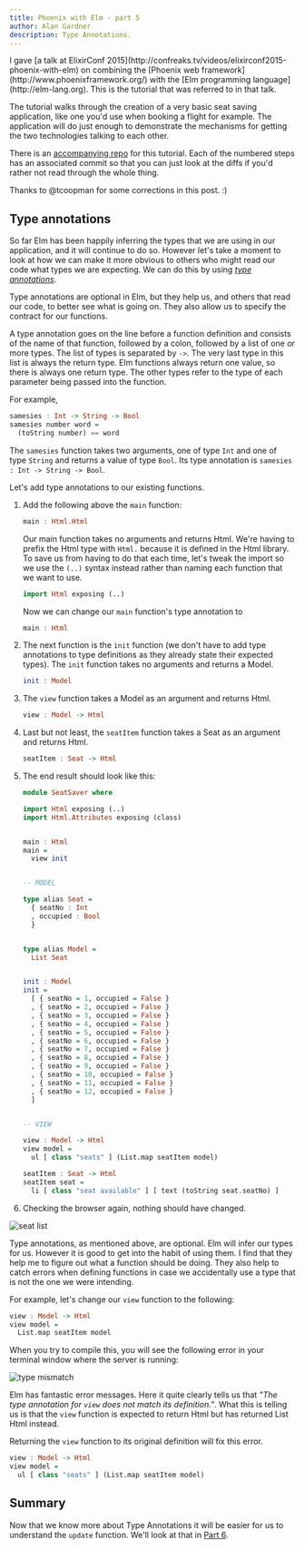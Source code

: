 ```yaml
---
title: Phoenix with Elm - part 5
author: Alan Gardner
description: Type Annotations.
---
```


<section class="callout">
  I gave [a talk at ElixirConf 2015](http://confreaks.tv/videos/elixirconf2015-phoenix-with-elm) on combining the [Phoenix web framework](http://www.phoenixframework.org/) with the [Elm programming language](http://elm-lang.org). This is the tutorial that was referred to in that talk.

  The tutorial walks through the creation of a very basic seat saving application, like one you'd use when booking a flight for example. The application will do just enough to demonstrate the mechanisms for getting the two technologies talking to each other.

  There is an [accompanying repo](https://github.com/CultivateHQ/seat_saver) for this tutorial. Each of the numbered steps has an associated commit so that you can just look at the diffs if you'd rather not read through the whole thing.
</section>

<section class="callout">
  Thanks to @tcoopman for some corrections in this post. :)
</section>

## Type annotations

So far Elm has been happily inferring the types that we are using in our application, and it will continue to do so. However let's take a moment to look at how we can make it more obvious to others who might read our code what types we are expecting. We can do this by using [*type annotations*](http://elm-lang.org/docs/syntax#type-annotations).

Type annotations are optional in Elm, but they help us, and others that read our code, to better see what is going on. They also allow us to specify the contract for our functions.

A type annotation goes on the line before a function definition and consists of the name of that function, followed by a colon, followed by a list of one or more types. The list of types is separated by `->`. The very last type in this list is always the return type. Elm functions always return one value, so there is always one return type. The other types refer to the type of each parameter being passed into the function.

For example,

```haskell
samesies : Int -> String -> Bool
samesies number word =
  (toString number) == word
```

The `samesies` function takes two arguments, one of type `Int` and one of type `String` and returns a value of type `Bool`. Its type annotation is
`samesies : Int -> String -> Bool`.

Let's add type annotations to our existing functions.

1. Add the following above the `main` function:

    ```haskell
    main : Html.Html
    ```

    Our main function takes no arguments and returns Html. We're having to prefix the Html type with `Html.` because it is defined in the Html library. To save us from having to do that each time, let's tweak the import so we use the `(..)` syntax instead rather than naming each function that we want to use.

    ```haskell
    import Html exposing (..)
    ```

    Now we can change our `main` function's type annotation to

    ```haskell
    main : Html
    ```

2. The next function is the `init` function (we don't have to add type annotations to type definitions as they already state their expected types). The `init` function takes no arguments and returns a Model.

    ```haskell
    init : Model
    ```

3. The `view` function takes a Model as an argument and returns Html.

    ```haskell
    view : Model -> Html
    ```

4. Last but not least, the `seatItem` function takes a Seat as an argument and returns Html.

    ```haskell
    seatItem : Seat -> Html
    ```

5. The end result should look like this:

    ```haskell
    module SeatSaver where

    import Html exposing (..)
    import Html.Attributes exposing (class)


    main : Html
    main =
      view init


    -- MODEL

    type alias Seat =
      { seatNo : Int
      , occupied : Bool
      }


    type alias Model =
      List Seat


    init : Model
    init =
      [ { seatNo = 1, occupied = False }
      , { seatNo = 2, occupied = False }
      , { seatNo = 3, occupied = False }
      , { seatNo = 4, occupied = False }
      , { seatNo = 5, occupied = False }
      , { seatNo = 6, occupied = False }
      , { seatNo = 7, occupied = False }
      , { seatNo = 8, occupied = False }
      , { seatNo = 9, occupied = False }
      , { seatNo = 10, occupied = False }
      , { seatNo = 11, occupied = False }
      , { seatNo = 12, occupied = False }
      ]


    -- VIEW

    view : Model -> Html
    view model =
      ul [ class "seats" ] (List.map seatItem model)

    seatItem : Seat -> Html
    seatItem seat =
      li [ class "seat available" ] [ text (toString seat.seatNo) ]
    ```

6. Checking the browser again, nothing should have changed.

  ![seat list](/images/phoenix-elm/8.png)

Type annotations, as mentioned above, are optional. Elm will infer our types for us. However it is good to get into the habit of using them. I find that they help me to figure out what a function should be doing. They also help to catch errors when defining functions in case we accidentally use a type that is not the one we were intending.

For example, let's change our `view` function to the following:

```haskell
view : Model -> Html
view model =
  List.map seatItem model
```

When you try to compile this, you will see the following error in your terminal window where the server is running:

![type mismatch](/images/phoenix-elm/error_page.png)

Elm has fantastic error messages. Here it quite clearly tells us that *"The type annotation for `view` does not match its definition."*. What this is telling us is that the `view` function is expected to return Html but has returned List Html instead.

Returning the `view` function to its original definition will fix this error.

```haskell
view : Model -> Html
view model =
  ul [ class "seats" ] (List.map seatItem model)
```


## Summary

Now that we know more about Type Annotations it will be easier for us to understand the `update` function. We'll look at that in [Part 6](/posts/phoenix-elm-6).
